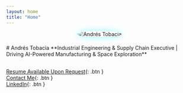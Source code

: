 ```yaml
---
layout: home
title: "Home"
---
```


<div style="display:flex;align-items:center;gap:20px;flex-wrap:wrap;justify-content:center; margin-bottom:30px;">
  <div class="home-headshot">
    <img src="{{ site.baseurl }}/Andres%20Tobacia%20Professional%20Headshot.jpg" alt="Andrés Tobacia" style="max-width:220px;border-radius:50%;box-shadow:0 0 18px rgba(0,255,255,0.4);cursor:pointer;">
  </div>
  <div>
    # Andrés Tobacia  
    **Industrial Engineering & Supply Chain Executive | Driving AI-Powered Manufacturing & Space Exploration**
  </div>
</div>

[Resume Available Upon Request](contact.html){: .btn }  
[Contact Me](contact.html){: .btn }  
[LinkedIn](https://www.linkedin.com/in/jatobacia/){: .btn }

<script>
document.querySelectorAll('.home-headshot img').forEach(img => {
  img.addEventListener('click', function() {
    const overlay = document.createElement('div');
    overlay.style.position = 'fixed';
    overlay.style.top = 0;
    overlay.style.left = 0;
    overlay.style.width = '100%';
    overlay.style.height = '100%';
    overlay.style.background = 'rgba(0,0,0,0.9)';
    overlay.style.display = 'flex';
    overlay.style.alignItems = 'center';
    overlay.style.justifyContent = 'center';
    overlay.style.zIndex = 9999;

    const fullImg = document.createElement('img');
    fullImg.src = this.src;
    fullImg.style.maxWidth = '90%';
    fullImg.style.maxHeight = '90%';
    fullImg.style.borderRadius = '8px';
    fullImg.style.boxShadow = '0 0 25px rgba(0,255,255,0.8)';

    overlay.appendChild(fullImg);
    overlay.addEventListener('click', () => document.body.removeChild(overlay));

    document.body.appendChild(overlay);
  });
});
</script>
